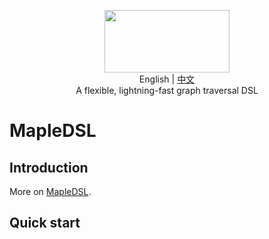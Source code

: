 <p align="center">
  <img width="200px" height="100" src="https://maple-dsl.github.io/maple-dsl/icon/logo.svg"/>
  <br> English | <a href="README-CN.md">中文</a>
  <br>A flexible, lightning-fast graph traversal DSL<br>
</p>

# MapleDSL

## Introduction

More on [MapleDSL](https://maple-dsl.github.io/maple-dsl/).
## Quick start
